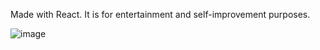 <p>Made with React. It is for entertainment and self-improvement purposes.</p>

![image](https://github.com/13THZOGII/ReactGamingSite/assets/132939884/7f582c6c-1177-41f5-983f-dbdfbf2c6714)

